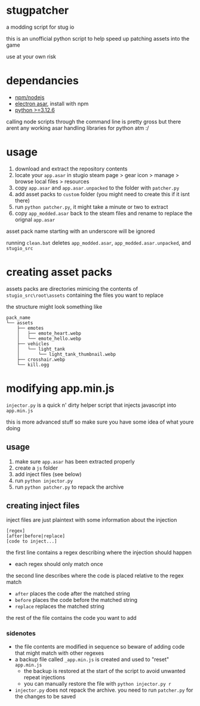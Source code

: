 # stugpatcher

a modding script for stug io

this is an unofficial python script to help speed up patching assets into the game

use at your own risk

# dependancies

* [npm/nodejs](https://docs.npmjs.com/downloading-and-installing-node-js-and-npm)
* [electron asar](https://github.com/electron/asar), install with npm
* [python >=3.12.6](https://www.python.org/downloads/)

calling node scripts through the command line is pretty gross but there arent any working asar handling libraries for python atm :/

# usage

1. download and extract the repository contents
2. locate your `app.asar` in stugio steam page > gear icon > manage > browse local files > resources
3. copy `app.asar` and `app.asar.unpacked` to the folder with `patcher.py`
4. add asset packs to `custom` folder (you might need to create this if it isnt there)
5. run `python patcher.py`, it might take a minute or two to extract
6. copy `app_modded.asar` back to the steam files and rename to replace the orignal `app.asar`

asset pack name starting with an underscore will be ignored

running `clean.bat` deletes `app_modded.asar`, `app_modded.asar.unpacked`, and `stugio_src`

# creating asset packs

assets packs are directories mimicing the contents of `stugio_src\root\assets` containing the files you want to replace

the structure might look something like

```
pack_name
└── assets
    ├── emotes
    │   ├── emote_heart.webp
    │   └── emote_hello.webp
    ├── vehicles
    │   └── light_tank
    │       └── light_tank_thumbnail.webp
    ├── crosshair.webp
    └── kill.ogg
```

# modifying app.min.js

`injector.py` is a quick n' dirty helper script that injects javascript into `app.min.js`

this is more advanced stuff so make sure you have some idea of what youre doing

## usage

1. make sure `app.asar` has been extracted properly
2. create a `js` folder
3. add inject files (see below)
4. run `python injector.py`
5. run `python patcher.py` to repack the archive

## creating inject files

inject files are just plaintext with some information about the injection

```
[regex]
[after|before|replace]
[code to inject...]
```

the first line contains a regex describing where the injection should happen
* each regex should only match once

the second line describes where the code is placed relative to the regex match
* `after` places the code after the matched string
* `before` places the code before the matched string
* `replace` replaces the matched string

the rest of the file contains the code you want to add

### sidenotes

* the file contents are modified in sequence so beware of adding code that might match with other regexes
* a backup file called `_app.min.js` is created and used to "reset" `app.min.js`
    * the backup is restored at the start of the script to avoid unwanted repeat injections
    * you can manually restore the file with `python injector.py r`
* `injector.py` does not repack the archive. you need to run `patcher.py` for the changes to be saved
